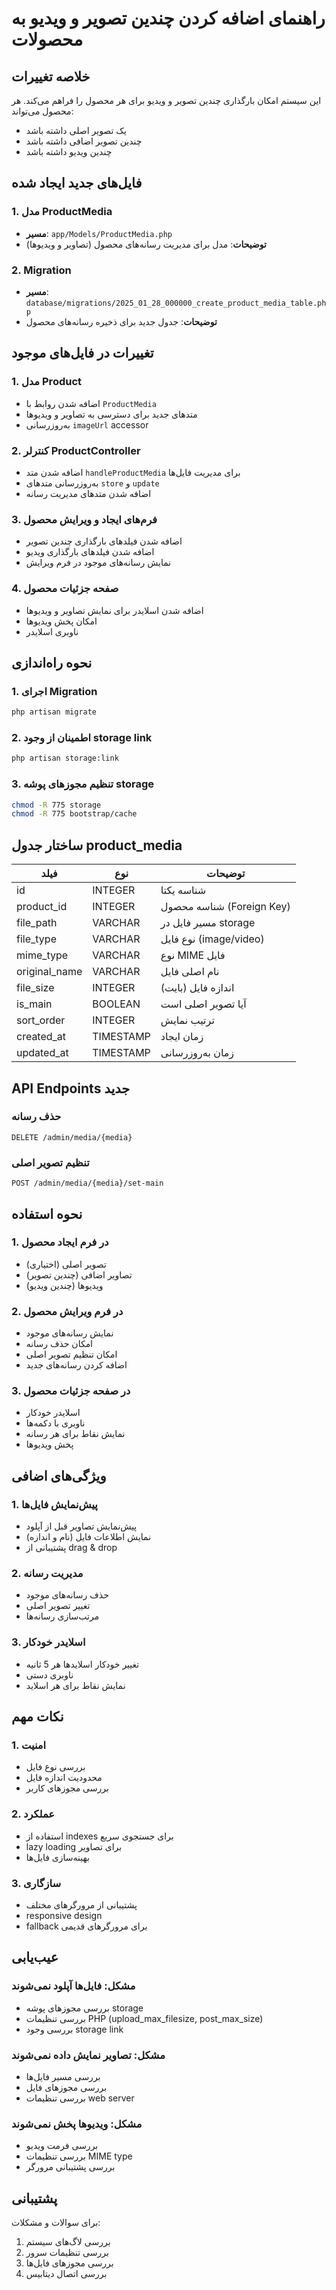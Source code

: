 # راهنمای اضافه کردن چندین تصویر و ویدیو به محصولات

## خلاصه تغییرات

این سیستم امکان بارگذاری چندین تصویر و ویدیو برای هر محصول را فراهم می‌کند. هر محصول می‌تواند:
- یک تصویر اصلی داشته باشد
- چندین تصویر اضافی داشته باشد
- چندین ویدیو داشته باشد

## فایل‌های جدید ایجاد شده

### 1. مدل ProductMedia
- **مسیر**: `app/Models/ProductMedia.php`
- **توضیحات**: مدل برای مدیریت رسانه‌های محصول (تصاویر و ویدیوها)

### 2. Migration
- **مسیر**: `database/migrations/2025_01_28_000000_create_product_media_table.php`
- **توضیحات**: جدول جدید برای ذخیره رسانه‌های محصول

## تغییرات در فایل‌های موجود

### 1. مدل Product
- اضافه شدن روابط با `ProductMedia`
- متدهای جدید برای دسترسی به تصاویر و ویدیوها
- به‌روزرسانی `imageUrl` accessor

### 2. کنترلر ProductController
- اضافه شدن متد `handleProductMedia` برای مدیریت فایل‌ها
- به‌روزرسانی متدهای `store` و `update`
- اضافه شدن متدهای مدیریت رسانه

### 3. فرم‌های ایجاد و ویرایش محصول
- اضافه شدن فیلدهای بارگذاری چندین تصویر
- اضافه شدن فیلدهای بارگذاری ویدیو
- نمایش رسانه‌های موجود در فرم ویرایش

### 4. صفحه جزئیات محصول
- اضافه شدن اسلایدر برای نمایش تصاویر و ویدیوها
- امکان پخش ویدیوها
- ناوبری اسلایدر

## نحوه راه‌اندازی

### 1. اجرای Migration
```bash
php artisan migrate
```

### 2. اطمینان از وجود storage link
```bash
php artisan storage:link
```

### 3. تنظیم مجوزهای پوشه storage
```bash
chmod -R 775 storage
chmod -R 775 bootstrap/cache
```

## ساختار جدول product_media

| فیلد | نوع | توضیحات |
|------|-----|---------|
| id | INTEGER | شناسه یکتا |
| product_id | INTEGER | شناسه محصول (Foreign Key) |
| file_path | VARCHAR | مسیر فایل در storage |
| file_type | VARCHAR | نوع فایل (image/video) |
| mime_type | VARCHAR | نوع MIME فایل |
| original_name | VARCHAR | نام اصلی فایل |
| file_size | INTEGER | اندازه فایل (بایت) |
| is_main | BOOLEAN | آیا تصویر اصلی است |
| sort_order | INTEGER | ترتیب نمایش |
| created_at | TIMESTAMP | زمان ایجاد |
| updated_at | TIMESTAMP | زمان به‌روزرسانی |

## API Endpoints جدید

### حذف رسانه
```
DELETE /admin/media/{media}
```

### تنظیم تصویر اصلی
```
POST /admin/media/{media}/set-main
```

## نحوه استفاده

### 1. در فرم ایجاد محصول
- تصویر اصلی (اختیاری)
- تصاویر اضافی (چندین تصویر)
- ویدیوها (چندین ویدیو)

### 2. در فرم ویرایش محصول
- نمایش رسانه‌های موجود
- امکان حذف رسانه
- امکان تنظیم تصویر اصلی
- اضافه کردن رسانه‌های جدید

### 3. در صفحه جزئیات محصول
- اسلایدر خودکار
- ناوبری با دکمه‌ها
- نمایش نقاط برای هر رسانه
- پخش ویدیوها

## ویژگی‌های اضافی

### 1. پیش‌نمایش فایل‌ها
- پیش‌نمایش تصاویر قبل از آپلود
- نمایش اطلاعات فایل (نام و اندازه)
- پشتیبانی از drag & drop

### 2. مدیریت رسانه
- حذف رسانه‌های موجود
- تغییر تصویر اصلی
- مرتب‌سازی رسانه‌ها

### 3. اسلایدر خودکار
- تغییر خودکار اسلایدها هر 5 ثانیه
- ناوبری دستی
- نمایش نقاط برای هر اسلاید

## نکات مهم

### 1. امنیت
- بررسی نوع فایل
- محدودیت اندازه فایل
- بررسی مجوزهای کاربر

### 2. عملکرد
- استفاده از indexes برای جستجوی سریع
- lazy loading برای تصاویر
- بهینه‌سازی فایل‌ها

### 3. سازگاری
- پشتیبانی از مرورگرهای مختلف
- responsive design
- fallback برای مرورگرهای قدیمی

## عیب‌یابی

### مشکل: فایل‌ها آپلود نمی‌شوند
- بررسی مجوزهای پوشه storage
- بررسی تنظیمات PHP (upload_max_filesize, post_max_size)
- بررسی وجود storage link

### مشکل: تصاویر نمایش داده نمی‌شوند
- بررسی مسیر فایل‌ها
- بررسی مجوزهای فایل
- بررسی تنظیمات web server

### مشکل: ویدیوها پخش نمی‌شوند
- بررسی فرمت ویدیو
- بررسی تنظیمات MIME type
- بررسی پشتیبانی مرورگر

## پشتیبانی

برای سوالات و مشکلات:
1. بررسی لاگ‌های سیستم
2. بررسی تنظیمات سرور
3. بررسی مجوزهای فایل‌ها
4. بررسی اتصال دیتابیس 
